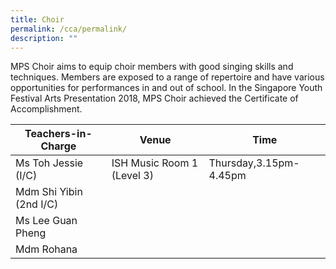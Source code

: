 ```yaml
---
title: Choir
permalink: /cca/permalink/
description: ""
---
```

MPS Choir aims to equip choir members with good singing skills and techniques. Members are exposed to a range of repertoire and have various opportunities for performances in and out of school. In the Singapore Youth Festival Arts Presentation 2018, MPS Choir achieved the Certificate of Accomplishment.


| Teachers-in-Charge | Venue | Time |
| -------- | -------- | -------- |
| Ms Toh Jessie (I/C)    | ISH Music Room 1 (Level 3)     | Thursday,3.15pm-4.45pm     |
| Mdm Shi Yibin (2nd I/C)     |      |      |
| Ms Lee Guan Pheng     |      |     |
| Mdm Rohana     |      |      |
